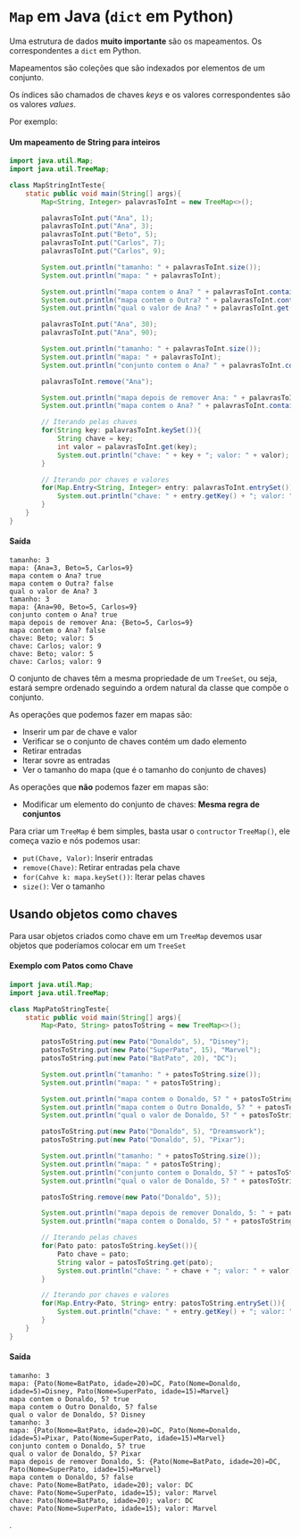 # `Map` em Java (`dict` em Python)

Uma estrutura de dados **muito importante** são os mapeamentos. Os correspondentes a `dict` em Python.

Mapeamentos são coleções que são indexados por elementos de um conjunto.

Os índices são chamados de chaves *keys* e os valores correspondentes são os valores *values*.

Por exemplo:

#### Um mapeamento de String para inteiros

``` java
import java.util.Map; 
import java.util.TreeMap;

class MapStringIntTeste{
    static public void main(String[] args){
        Map<String, Integer> palavrasToInt = new TreeMap<>();

        palavrasToInt.put("Ana", 1);
        palavrasToInt.put("Ana", 3);
        palavrasToInt.put("Beto", 5);
        palavrasToInt.put("Carlos", 7);
        palavrasToInt.put("Carlos", 9);

        System.out.println("tamanho: " + palavrasToInt.size());
        System.out.println("mapa: " + palavrasToInt);

        System.out.println("mapa contem o Ana? " + palavrasToInt.containsKey("Ana"));
        System.out.println("mapa contem o Outra? " + palavrasToInt.containsKey("Outra"));
        System.out.println("qual o valor de Ana? " + palavrasToInt.get("Ana"));

        palavrasToInt.put("Ana", 30);
        palavrasToInt.put("Ana", 90);

        System.out.println("tamanho: " + palavrasToInt.size());
        System.out.println("mapa: " + palavrasToInt);
        System.out.println("conjunto contem o Ana? " + palavrasToInt.containsKey("Ana"));

        palavrasToInt.remove("Ana");

        System.out.println("mapa depois de remover Ana: " + palavrasToInt);
        System.out.println("mapa contem o Ana? " + palavrasToInt.containsKey("Ana"));

        // Iterando pelas chaves
        for(String key: palavrasToInt.keySet()){
            String chave = key;
            int valor = palavrasToInt.get(key);
            System.out.println("chave: " + key + "; valor: " + valor);
        }

        // Iterando por chaves e valores
        for(Map.Entry<String, Integer> entry: palavrasToInt.entrySet()){
            System.out.println("chave: " + entry.getKey() + "; valor: " + entry.getValue());
        }
    }
}
```
#### Saída
```
tamanho: 3
mapa: {Ana=3, Beto=5, Carlos=9}
mapa contem o Ana? true
mapa contem o Outra? false
qual o valor de Ana? 3
tamanho: 3
mapa: {Ana=90, Beto=5, Carlos=9}
conjunto contem o Ana? true
mapa depois de remover Ana: {Beto=5, Carlos=9}
mapa contem o Ana? false
chave: Beto; valor: 5
chave: Carlos; valor: 9
chave: Beto; valor: 5
chave: Carlos; valor: 9
```

O conjunto de chaves têm a mesma propriedade de um `TreeSet`, ou seja, estará sempre ordenado seguindo a ordem natural da classe que compõe o conjunto.

As operações que podemos fazer em mapas são:
- Inserir um par de chave e valor
- Verificar se o conjunto de chaves contém um dado elemento
- Retirar entradas
- Iterar sovre as entradas
- Ver o tamanho do mapa (que é o tamanho do conjunto de chaves)

As operações que **não** podemos fazer em mapas são:
- Modificar um elemento do conjunto de chaves: **Mesma regra de conjuntos**

Para criar um `TreeMap` é bem simples, basta usar o `contructor` `TreeMap()`, ele começa vazio e nós podemos usar:
- `put(Chave, Valor)`: Inserir entradas
- `remove(Chave)`: Retirar entradas pela chave
- `for(Cahve k: mapa.keySet())`: Iterar pelas chaves
- `size()`: Ver o tamanho

## Usando objetos como chaves

Para usar objetos criados como chave em um `TreeMap` devemos usar objetos que poderíamos colocar em um `TreeSet`


#### Exemplo com Patos como Chave


``` java
import java.util.Map;
import java.util.TreeMap;

class MapPatoStringTeste{
    static public void main(String[] args){
        Map<Pato, String> patosToString = new TreeMap<>();

        patosToString.put(new Pato("Donaldo", 5), "Disney");
        patosToString.put(new Pato("SuperPato", 15), "Marvel");
        patosToString.put(new Pato("BatPato", 20), "DC");

        System.out.println("tamanho: " + patosToString.size());
        System.out.println("mapa: " + patosToString);

        System.out.println("mapa contem o Donaldo, 5? " + patosToString.containsKey(new Pato("Donaldo", 5)));
        System.out.println("mapa contem o Outro Donaldo, 5? " + patosToString.containsKey(new Pato("Outro Donaldo", 5)));
        System.out.println("qual o valor de Donaldo, 5? " + patosToString.get(new Pato("Donaldo", 5)));

        patosToString.put(new Pato("Donaldo", 5), "Dreamswork");
        patosToString.put(new Pato("Donaldo", 5), "Pixar");

        System.out.println("tamanho: " + patosToString.size());
        System.out.println("mapa: " + patosToString);
        System.out.println("conjunto contem o Donaldo, 5? " + patosToString.containsKey(new Pato("Donaldo", 5)));
        System.out.println("qual o valor de Donaldo, 5? " + patosToString.get(new Pato("Donaldo", 5)));

        patosToString.remove(new Pato("Donaldo", 5));

        System.out.println("mapa depois de remover Donaldo, 5: " + patosToString);
        System.out.println("mapa contem o Donaldo, 5? " + patosToString.containsKey(new Pato("Donaldo", 5)));

        // Iterando pelas chaves
        for(Pato pato: patosToString.keySet()){
            Pato chave = pato;
            String valor = patosToString.get(pato);
            System.out.println("chave: " + chave + "; valor: " + valor);
        }

        // Iterando por chaves e valores
        for(Map.Entry<Pato, String> entry: patosToString.entrySet()){
            System.out.println("chave: " + entry.getKey() + "; valor: " + entry.getValue());
        }
    }
}
```
#### Saída
```
tamanho: 3
mapa: {Pato(Nome=BatPato, idade=20)=DC, Pato(Nome=Donaldo, idade=5)=Disney, Pato(Nome=SuperPato, idade=15)=Marvel}
mapa contem o Donaldo, 5? true
mapa contem o Outro Donaldo, 5? false
qual o valor de Donaldo, 5? Disney
tamanho: 3
mapa: {Pato(Nome=BatPato, idade=20)=DC, Pato(Nome=Donaldo, idade=5)=Pixar, Pato(Nome=SuperPato, idade=15)=Marvel}
conjunto contem o Donaldo, 5? true
qual o valor de Donaldo, 5? Pixar
mapa depois de remover Donaldo, 5: {Pato(Nome=BatPato, idade=20)=DC, Pato(Nome=SuperPato, idade=15)=Marvel}
mapa contem o Donaldo, 5? false
chave: Pato(Nome=BatPato, idade=20); valor: DC
chave: Pato(Nome=SuperPato, idade=15); valor: Marvel
chave: Pato(Nome=BatPato, idade=20); valor: DC
chave: Pato(Nome=SuperPato, idade=15); valor: Marvel
```








.
